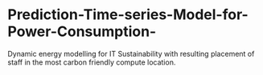 # Prediction-Time-series-Model-for-Power-Consumption-
Dynamic energy modelling for IT  Sustainability with resulting placement of staff  in the most carbon friendly compute location.
